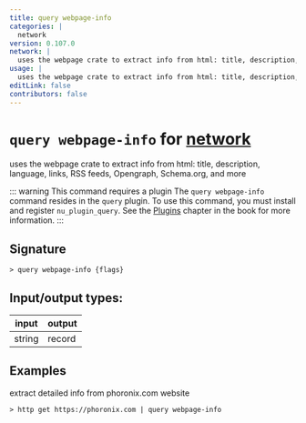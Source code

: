 ```yaml
---
title: query webpage-info
categories: |
  network
version: 0.107.0
network: |
  uses the webpage crate to extract info from html: title, description, language, links, RSS feeds, Opengraph, Schema.org, and more
usage: |
  uses the webpage crate to extract info from html: title, description, language, links, RSS feeds, Opengraph, Schema.org, and more
editLink: false
contributors: false
---
```

<!-- This file is automatically generated. Please edit the command in https://github.com/nushell/nushell instead. -->

# `query webpage-info` for [network](/commands/categories/network.md)

<div class='command-title'>uses the webpage crate to extract info from html: title, description, language, links, RSS feeds, Opengraph, Schema.org, and more</div>

::: warning This command requires a plugin
The `query webpage-info` command resides in the `query` plugin.
To use this command, you must install and register `nu_plugin_query`.
See the [Plugins](/book/plugins.html) chapter in the book for more information.
:::


## Signature

```> query webpage-info {flags} ```


## Input/output types:

| input  | output |
| ------ | ------ |
| string | record |
## Examples

extract detailed info from phoronix.com website
```nu
> http get https://phoronix.com | query webpage-info

```
